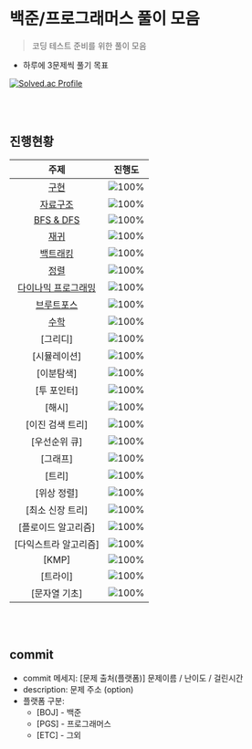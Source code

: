 # 백준/프로그래머스 풀이 모음

> 코딩 테스트 준비를 위한 풀이 모음

- 하루에 3문제씩 풀기 목표

[![Solved.ac Profile](http://mazassumnida.wtf/api/v2/generate_badge?boj=wwwwhy)](https://solved.ac/wwwwhy/)

<br></br>

## 진행현황
 | 주제 | 진행도 |
 | :--: | :--: |
  | [구현](https://github.com/WANTWON/CodingTest/tree/main/01-Implementation) | ![100%](https://progress-bar.dev/5/?scale=20&title=progress&width=500&color=babaca&suffix=/20) |
 | [자료구조](https://github.com/WANTWON/CodingTest/tree/main/02-DataStructures) | ![100%](https://progress-bar.dev/8/?scale=20&title=progress&width=500&color=babaca&suffix=/20) |
 | [BFS & DFS](https://github.com/WANTWON/CodingTest/tree/main/04-DFS%26BFS) | ![100%](https://progress-bar.dev/14/?scale=20&title=progress&width=500&color=babaca&suffix=/20) |
 | [재귀](https://github.com/WANTWON/CodingTest/tree/main/09-Recursion) | ![100%](https://progress-bar.dev/3/?scale=20&title=progress&width=500&color=babaca&suffix=/20) |
 | [백트래킹](https://github.com/WANTWON/CodingTest/tree/main/05-BackTracking) | ![100%](https://progress-bar.dev/13/?scale=20&title=progress&width=500&color=babaca&suffix=/20) |
 | [정렬](https://github.com/WANTWON/CodingTest/tree/main/03-Sorting) | ![100%](https://progress-bar.dev/9/?scale=20&title=progress&width=500&color=babaca&suffix=/20) |
 | [다이나믹 프로그래밍](workbook/0x10.md) | ![100%](https://progress-bar.dev/8/?scale=20&title=progress&width=500&color=babaca&suffix=/20) |
 | [브루트포스](https://github.com/WANTWON/CodingTest/tree/main/07-BruteForce) | ![100%](https://progress-bar.dev/3/?scale=20&title=progress&width=500&color=babaca&suffix=/20) |
| [수학](https://github.com/WANTWON/CodingTest/tree/main/08-Math) | ![100%](https://progress-bar.dev/4/?scale=20&title=progress&width=500&color=babaca&suffix=/20) |
| [그리디] | ![100%](https://progress-bar.dev/0/?scale=20&title=progress&width=500&color=babaca&suffix=/20) |
 | [시뮬레이션] | ![100%](https://progress-bar.dev/0/?scale=20&title=progress&width=500&color=babaca&suffix=/20) |
| [이분탐색] |![100%](https://progress-bar.dev/0/?scale=20&title=progress&width=500&color=babaca&suffix=/20) |
| [투 포인터] |![100%](https://progress-bar.dev/0/?scale=20&title=progress&width=500&color=babaca&suffix=/20) |
 | [해시] | ![100%](https://progress-bar.dev/0/?scale=20&title=progress&width=500&color=babaca&suffix=/20) |
| [이진 검색 트리] | ![100%](https://progress-bar.dev/0/?scale=20&title=progress&width=500&color=babaca&suffix=/20) |
| [우선순위 큐] | ![100%](https://progress-bar.dev/0/?scale=20&title=progress&width=500&color=babaca&suffix=/20) |
 | [그래프] | ![100%](https://progress-bar.dev/0/?scale=20&title=progress&width=500&color=babaca&suffix=/20) |
| [트리] | ![100%](https://progress-bar.dev/0/?scale=20&title=progress&width=500&color=babaca&suffix=/20) |
 | [위상 정렬] | ![100%](https://progress-bar.dev/0/?scale=20&title=progress&width=500&color=babaca&suffix=/20) |
 | [최소 신장 트리] | ![100%](https://progress-bar.dev/0/?scale=20&title=progress&width=500&color=babaca&suffix=/20) |
 | [플로이드 알고리즘] |![100%](https://progress-bar.dev/0/?scale=20&title=progress&width=500&color=babaca&suffix=/20) |
 | [다익스트라 알고리즘] | ![100%](https://progress-bar.dev/0/?scale=20&title=progress&width=500&color=babaca&suffix=/20) |
 | [KMP] | ![100%](https://progress-bar.dev/0/?scale=20&title=progress&width=500&color=babaca&suffix=/20) |
 | [트라이] | ![100%](https://progress-bar.dev/0/?scale=20&title=progress&width=500&color=babaca&suffix=/20) |
 | [문자열 기초] | ![100%](https://progress-bar.dev/0/?scale=20&title=progress&width=500&color=babaca&suffix=/20) |


<br></br>

## commit
- commit 메세지: [문제 출처(플랫폼)] 문제이름 / 난이도 / 걸린시간 
- description: 문제 주소 (option)
- 플랫폼 구분: 
  * [BOJ] - 백준 
  * [PGS] - 프로그래머스
  * [ETC] - 그외
